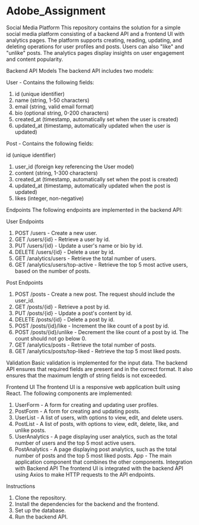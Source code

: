 # Adobe_Assignment

Social Media Platform
This repository contains the solution for a simple social media platform consisting of a backend API and a frontend UI with analytics pages. The platform supports creating, reading, updating, and deleting operations for user profiles and posts. Users can also "like" and "unlike" posts. The analytics pages display insights on user engagement and content popularity.

Backend API
Models
The backend API includes two models:

User - Contains the following fields:

1. id (unique identifier)
2. name (string, 1-50 characters)
3. email (string, valid email format)
4. bio (optional string, 0-200 characters)
5. created_at (timestamp, automatically set when the user is created)
6. updated_at (timestamp, automatically updated when the user is updated)

Post - Contains the following fields:

id (unique identifier)
1. user_id (foreign key referencing the User model)
2. content (string, 1-300 characters)
3. created_at (timestamp, automatically set when the post is created)
4. updated_at (timestamp, automatically updated when the post is updated)
5. likes (integer, non-negative)

Endpoints
The following endpoints are implemented in the backend API:

User Endpoints
1. POST /users - Create a new user.
2. GET /users/{id} - Retrieve a user by id.
3. PUT /users/{id} - Update a user's name or bio by id.
4. DELETE /users/{id} - Delete a user by id.
5. GET /analytics/users - Retrieve the total number of users.
6. GET /analytics/users/top-active - Retrieve the top 5 most active users, based on the number of posts.

Post Endpoints
1. POST /posts - Create a new post. The request should include the user_id.
2. GET /posts/{id} - Retrieve a post by id.
3. PUT /posts/{id} - Update a post's content by id.
4. DELETE /posts/{id} - Delete a post by id.
5. POST /posts/{id}/like - Increment the like count of a post by id.
6. POST /posts/{id}/unlike - Decrement the like count of a post by id. The count should not go below 0.
7. GET /analytics/posts - Retrieve the total number of posts.
8. GET /analytics/posts/top-liked - Retrieve the top 5 most liked posts.

Validation
Basic validation is implemented for the input data. The backend API ensures that required fields are present and in the correct format. It also ensures that the maximum length of string fields is not exceeded.


Frontend UI
The frontend UI is a responsive web application built using React. The following components are implemented:

1. UserForm - A form for creating and updating user profiles.
2. PostForm - A form for creating and updating posts.
3. UserList - A list of users, with options to view, edit, and delete users.
4. PostList - A list of posts, with options to view, edit, delete, like, and unlike posts.
5. UserAnalytics - A page displaying user analytics, such as the total number of users and the top 5 most active users.
6. PostAnalytics - A page displaying post analytics, such as the total number of posts and the top 5 most liked posts.
App - The main application component that combines the other components.
Integration with Backend API
The frontend UI is integrated with the backend API using Axios to make HTTP requests to the API endpoints. 

Instructions
1. Clone the repository.
2. Install the dependencies for the backend and the frontend.
3. Set up the database.
4. Run the backend API.
